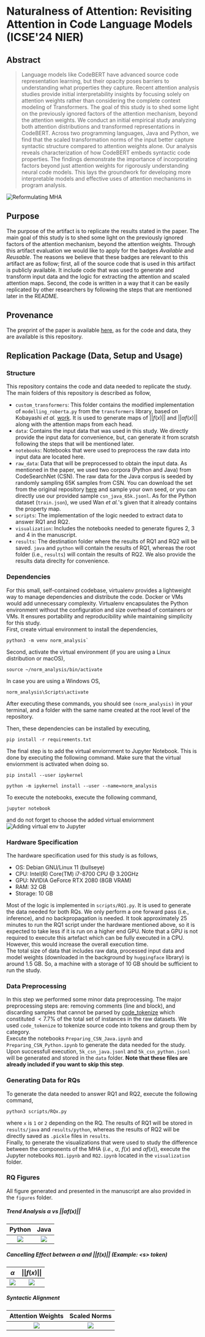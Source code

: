 # Naturalness of Attention: Revisiting Attention in Code Language Models (ICSE'24 NIER)

## Abstract
> Language models like CodeBERT have advanced source code representation learning, but their opacity poses barriers to understanding what properties they capture. Recent attention analysis studies provide initial interpretability insights by focusing solely on attention weights rather than considering the complete context modeling of Transformers. 
The goal of this study is to shed some light on the previously ignored factors of the attention mechanism, beyond the attention weights.
We conduct an initial empirical study analyzing both attention distributions and transformed representations in CodeBERT. Across two programming languages, Java and Python, we find that the scaled transformation norms of the input better capture syntactic structure compared to attention weights alone. Our analysis reveals characterization of how CodeBERT embeds syntactic code properties. The findings demonstrate the importance of incorporating factors beyond just attention weights for rigorously understanding neural code models. This lays the groundwork for developing more interpretable models and effective uses of attention mechanisms in program analysis.

![Reformulating MHA](./figures/main.png)

## Purpose
The purpose of the artifact is to replicate the results stated in the paper. The main goal of this study is to shed some light on the previously ignored factors of the attention mechanism, beyond the attention weights. Through this artifact evaluation we would like to apply for the badges _Available_ and _Reusable_. The reasons we believe that these badges are relevant to this artifact are as follow; first, all of the source code that is used in this artifact is publicly available. It include code that was used to generate and transform input data and the logic for extracting the attention and scaled attention maps. Second, the code is written in a way that it can be easily replicated by other researchers by following the steps that are mentioned later in the README.

## Provenance
The preprint of the paper is available [here](https://arxiv.org/abs/2311.13508), as for the code and data, they are available is this repository.

## Replication Package (Data, Setup and Usage)

### Structure
This repository contains the code and data needed to replicate the study. The main folders of this repository is described as follow,
- `custom_transformers`: This folder contains the modified implementation of `modelling_roberta.py` from the `transformers` library, based on Kobayashi _et al._ [work](https://github.com/gorokoba560/norm-analysis-of-transformer). It is used to generate maps of $||f(x)||$ and $||\alpha f(x)||$ along with the attention maps from each head.
- `data`: Contains the input data that was used in this study. We directly provide the input data for convenience, but, can generate it from scratsh following the steps that will be mentioned later.
- `notebooks`: Notebooks that were used to preprocess the raw data into input data are located here.
- `raw_data`: Data that will be preprocessed to obtain the input data. As mentioned in the paper, we used two corpora (Python and Java) from CodeSearchNet (CSN). The raw data for the Java corpus is seeded by randomly sampling 65K samples from CSN. You can download the set from the original repository [here](https://github.com/github/CodeSearchNet#data) and sample your own seed, or you can directly use our provided sample `csn_java_65k.jsonl`. As for the Python dataset (`train.json`), we used Wan _et al._'s given that it already contains the property map.
- `scripts`: The implementation of the logic needed to extract data to answer RQ1 and RQ2.
- `visualization`: Includes the notebooks needed to generate figures 2, 3 and 4 in the manuscript.
- `results`: The destination folder where the results of RQ1 and RQ2 will be saved. `java` and `python` will contain the results of RQ1, whereas the root folder (i.e., `results`) will contain the results of RQ2. We also provide the results data direclty for convenience.

### Dependencies
For this small, self-contained codebase, virtualenv provides a lightweight way to manage dependencies and distribute the code. Docker or VMs would add unnecessary complexity. Virtualenv encapsulates the Python environment without the configuration and size overhead of containers or VMs. It ensures portability and reproducibility while maintaining simplicity for this study.  
First, create virtual environment to install the dependencies,  
```console
python3 -m venv norm_analysis`  
```
Second, activate the virtual environment (if you are using a Linux distribution or macOS),
```console
source ~/norm_analysis/bin/activate
``` 
In case you are using a Windows OS,  
```console
norm_analysis\Scripts\activate
```  
After executing these commands, you should see `(norm_analysis)` in your terminal, and a folder with the same name created at the root level of the repository.

Then, these dependencies can be installed by executing,   
```console
pip install -r requirements.txt
```

The final step is to add the virtual enviornment to Jupyter Notebook. This is done by executing the following command. Make sure that the virtual enviornment is activated when doing so.

```console
pip install --user ipykernel
```
```console
python -m ipykernel install --user --name=norm_analysis
```
To execute the notebooks, execute the following command,
```console
jupyter notebook
```
and do not forget to choose the added virtual enviornment  
![Adding virtual env to Jupyter](./figures/jupyter.png)
### Hardware Specification
The hardware specification used for this study is as follows,  
- OS: Debian GNU/Linux 11 (bullseye)
- CPU: Intel(R) Core(TM) i7-8700 CPU @ 3.20GHz
- GPU: NVIDIA GeForce RTX 2080 (8GB VRAM)
- RAM: 32 GB
- Storage: 10 GB

Most of the logic is implemented in `scripts/RQ1.py`. It is used to generate the data needed for both RQs. We only perform a one forward pass (i.e., inference), and no backpropagation is needed. It took approximately 25 minutes to run the RQ1 script under the hardware mentioned above, so it is expected to take less if it is run on a higher end GPU. Note that a GPU is not required to execute this artefact which can be fully executed in a CPU. However, this would increase the overall execution time.  
The total size of data that includes raw data, processed input data and model weights (downloaded in the background by `huggingface` library) is around 1.5 GB. So, a machine with a storage of 10 GB should be sufficient to run the study.

### Data Preprocessing
In this step we performed some minor data preprocessing. The major preprocessing steps are: removing comments (line and block), and discarding samples that cannot be parsed by [code_tokenize](https://github.com/cedricrupb/code_tokenize) which constituted $< 7.7\%$ of the total set of instances in the raw datasets. We used `code_tokenize` to tokenize source code into tokens and group them by category.  
Execute the notebooks `Preparing_CSN_Java.ipynb` and `Preparing_CSN_Python.ipynb` to generate the data needed for the study. Upon successfull execution, `5k_csn_java.jsonl` and `5k_csn_python.jsonl` will be generated and stored in the `data` folder. **Note that these files are already included if you want to skip this step**.

### Generating Data for RQs
To generate the data needed to answer RQ1 and RQ2, execute the following command,  
```console
python3 scripts/RQx.py
```  
where `x` is `1` or `2` depending on the RQ. The results of RQ1 will be stored in `results/java` and `results/python`, whereas the results of RQ2 will be directly saved as `.pickle` files in `results`.  
Finally, to generate the visualizations that were used to study the difference between the components of the MHA (_i.e.,_ $\alpha$, $f(x)$ and $\alpha f(x)$), execute the Jupyter notebooks `RQ1.ipynb` and `RQ2.ipynb` located in the `visualization` folder.

### RQ Figures

All figure generated and presented in the manuscript are also provided in the `figures` folder.

##### Trend Analysis $\alpha$ vs $||\alpha f(x)||$

Python             |  Java
:-------------------------:|:-------------------------:
![](./figures/fig2_a_vs_afx_python.png)  |  ![](./figures/fig2_a_vs_afx_python.png)

##### Cancelling Effect between $\alpha$ and $||f(x)||$ (Example: \<s\> token)

$\alpha$             |  $\|\|f(x)\|\|$
:-------------------------:|:-------------------------:
![](./figures/fig3_java_SEP_alpha_cropped.png)  |  ![](./figures/fig3_java_SEP_fx_cropped.png)


##### Syntactic Alignment
Attention Weights             |  Scaled Norms
:-------------------------:|:-------------------------:
![](./figures/fig4_ast_agreement_attn-1.png)  |  ![](./figures/fig4_ast_agreement_afx-1.png)